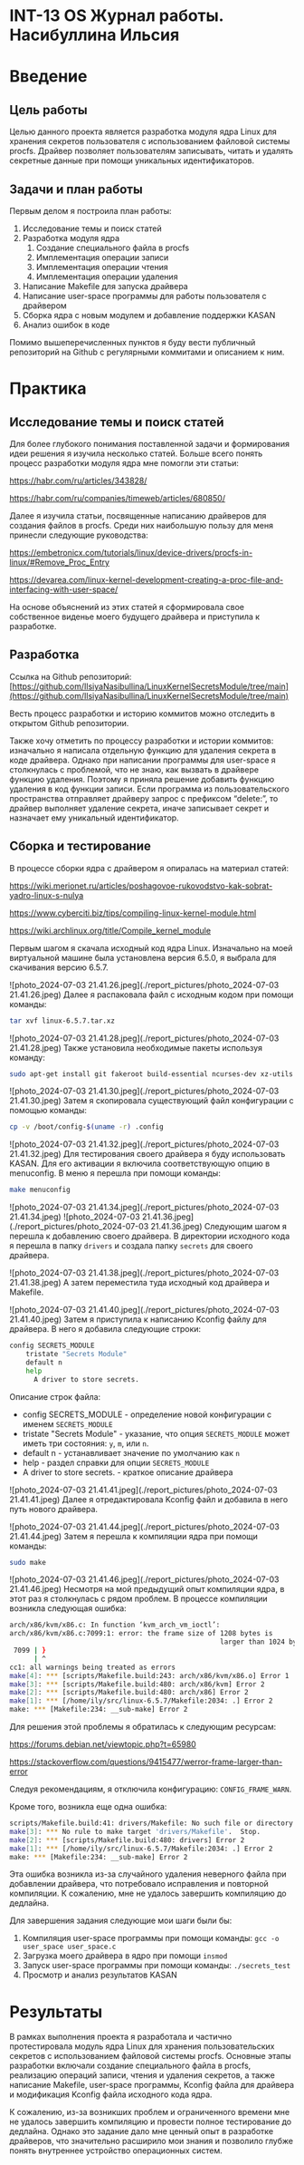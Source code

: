 # INT-13 OS Журнал работы. Насибуллина Ильсия

# Введение

## Цель работы

Целью данного проекта является разработка модуля ядра Linux для хранения секретов пользователя с использованием файловой системы procfs. Драйвер позволяет пользователям записывать, читать и удалять секретные данные при помощи уникальных идентификаторов.

## Задачи и план работы

Первым делом я построила план работы:

1. Исследование темы и поиск статей
2. Разработка модуля ядра
    1. Создание специального файла в procfs
    2. Имплементация операции записи
    3. Имплементация операции чтения
    4. Имплементация операции удаления
3. Написание Makefile для запуска драйвера
4. Написание user-space программы для работы пользователя с драйвером
5. Сборка ядра с новым модулем и добавление поддержки KASAN
6. Анализ ошибок в коде

Помимо вышеперечисленных пунктов я буду вести публичный репозиторий на Github с регулярными коммитами и описанием к ним.

# Практика

## Исследование темы и поиск статей

Для более глубокого понимания поставленной задачи и формирования идеи решения я изучила несколько статей. Больше всего понять процесс разработки модуля ядра мне помогли эти статьи:

https://habr.com/ru/articles/343828/

https://habr.com/ru/companies/timeweb/articles/680850/

Далее я изучила статьи, посвященные написанию драйверов для создания файлов в procfs. Среди них наибольшую пользу для меня принесли следующие руководства:

https://embetronicx.com/tutorials/linux/device-drivers/procfs-in-linux/#Remove_Proc_Entry

https://devarea.com/linux-kernel-development-creating-a-proc-file-and-interfacing-with-user-space/

На основе объяснений из этих статей я сформировала свое собственное виденье моего будущего драйвера и приступила к разработке.

## Разработка

Ссылка на Github репозиторий: [https://github.com/IlsiyaNasibullina/LinuxKernelSecretsModule/tree/main](https://github.com/IlsiyaNasibullina/LinuxKernelSecretsModule/tree/main)


Весть процесс разработки и историю коммитов можно отследить в открытом Github репозитории. 

Также хочу отметить по процессу разработки и истории коммитов: изначально я написала отдельную функцию для удаления секрета в коде драйвера. Однако при написании программы для user-space я столкнулась с проблемой, что не знаю, как вызвать в драйвере функцию удаления. Поэтому я приняла решение добавить функцию удаления в код функции записи. Если программа из пользовательского пространства отправляет драйверу запрос с префиксом “delete:”, то драйвер выполняет удаление секрета, иначе записывает секрет и назначает ему уникальный идентификатор.

## Сборка и тестирование

В процессе сборки ядра с драйвером я опиралась на материал статей:

https://wiki.merionet.ru/articles/poshagovoe-rukovodstvo-kak-sobrat-yadro-linux-s-nulya

https://www.cyberciti.biz/tips/compiling-linux-kernel-module.html

https://wiki.archlinux.org/title/Compile_kernel_module

Первым шагом я скачала исходный код ядра Linux. Изначально на моей виртуальной машине была установлена версия 6.5.0, я выбрала для скачивания версию 6.5.7.

![photo_2024-07-03 21.41.26.jpeg](./report_pictures/photo_2024-07-03 21.41.26.jpeg)
Далее я распаковала файл с исходным кодом при помощи команды:

```bash
tar xvf linux-6.5.7.tar.xz
```

![photo_2024-07-03 21.41.28.jpeg](./report_pictures/photo_2024-07-03 21.41.28.jpeg)
Также установила необходимые пакеты используя команду:

```bash
sudo apt-get install git fakeroot build-essential ncurses-dev xz-utils libssl-dev bc flex libelf-dev bison
```

![photo_2024-07-03 21.41.30.jpeg](./report_pictures/photo_2024-07-03 21.41.30.jpeg)
Затем я скопировала существующий файл конфигурации с помощью команды:

```bash
cp -v /boot/config-$(uname -r) .config
```

![photo_2024-07-03 21.41.32.jpeg](./report_pictures/photo_2024-07-03 21.41.32.jpeg)
Для тестирования своего драйвера я буду использовать KASAN. Для его активации я включила соответствующую опцию в menuconfig. В меню я перешла при помощи команды:

```bash
make menuconfig
```

![photo_2024-07-03 21.41.34.jpeg](./report_pictures/photo_2024-07-03 21.41.34.jpeg)
![photo_2024-07-03 21.41.36.jpeg](./report_pictures/photo_2024-07-03 21.41.36.jpeg)
Следующим шагом я перешла к добавлению своего драйвера. В директории исходного кода я перешла в папку `drivers` и создала папку `secrets` для своего драйвера.

![photo_2024-07-03 21.41.38.jpeg](./report_pictures/photo_2024-07-03 21.41.38.jpeg)
А затем переместила туда исходный код драйвера и Makefile.

![photo_2024-07-03 21.41.40.jpeg](./report_pictures/photo_2024-07-03 21.41.40.jpeg)
Затем я приступила к написанию Kconfig файлу для драйвера. В него я добавила следующие строки:

```bash
config SECRETS_MODULE
    tristate "Secrets Module"
    default n
    help
      A driver to store secrets.
```

Описание строк файла:

- config SECRETS_MODULE - определение новой конфигурации с именем `SECRETS_MODULE`
- tristate "Secrets Module" - указание, что опция `SECRETS_MODULE` может иметь три состояния: `y`, `m`, или `n`.
- default n - устанавливает значение по умолчанию как `n`
- help - раздел справки для опции `SECRETS_MODULE`
- A driver to store secrets. - краткое описание драйвера

![photo_2024-07-03 21.41.41.jpeg](./report_pictures/photo_2024-07-03 21.41.41.jpeg)
Далее я отредактировала Kconfig файл и добавила в него путь нового драйвера.

![photo_2024-07-03 21.41.44.jpeg](./report_pictures/photo_2024-07-03 21.41.44.jpeg)
Затем я перешла к компиляции ядра при помощи команды:

```bash
sudo make
```

![photo_2024-07-03 21.41.46.jpeg](./report_pictures/photo_2024-07-03 21.41.46.jpeg)
Несмотря на мой предыдущий опыт компиляции ядра, в этот раз я столкнулась с рядом проблем. В процессе компиляции возникла следующая ошибка:

```bash
arch/x86/kvm/x86.c: In function ‘kvm_arch_vm_ioctl’:
arch/x86/kvm/x86.c:7099:1: error: the frame size of 1208 bytes is 
													larger than 1024 bytes [-Werror=frame-larger-than=]
 7099 | }
      | ^
cc1: all warnings being treated as errors
make[4]: *** [scripts/Makefile.build:243: arch/x86/kvm/x86.o] Error 1
make[3]: *** [scripts/Makefile.build:480: arch/x86/kvm] Error 2
make[2]: *** [scripts/Makefile.build:480: arch/x86] Error 2
make[1]: *** [/home/ily/src/linux-6.5.7/Makefile:2034: .] Error 2
make: *** [Makefile:234: __sub-make] Error 2
```

Для решения этой проблемы я обратилась к следующим ресурсам:

https://forums.debian.net/viewtopic.php?t=65980

https://stackoverflow.com/questions/9415477/werror-frame-larger-than-error

Следуя рекомендациям, я отключила конфигурацию: `CONFIG_FRAME_WARN`.

Кроме того, возникла еще одна ошибка:

```bash
scripts/Makefile.build:41: drivers/Makefile: No such file or directory
make[3]: *** No rule to make target 'drivers/Makefile'.  Stop.
make[2]: *** [scripts/Makefile.build:480: drivers] Error 2
make[1]: *** [/home/ily/src/linux-6.5.7/Makefile:2034: .] Error 2
make: *** [Makefile:234: __sub-make] Error 2
```

Эта ошибка возникла из-за случайного удаления неверного файла при добавлении драйвера, что потребовало исправления и повторной компиляции. К сожалению, мне не удалось завершить компиляцию до дедлайна.

Для завершения задания следующие мои шаги были бы:

1. Компиляция user-space программы при помощи команды:
`gcc -o user_space user_space.c`
2. Загрузка моего драйвера в ядро при помощи `insmod`
3. Запуск user-space программы при помощи команды:
`./secrets_test`
4. Просмотр и анализ результатов KASAN

# Результаты

В рамках выполнения проекта я разработала и частично протестировала модуль ядра Linux для хранения пользовательских секретов с использованием файловой системы procfs. Основные этапы разработки включали создание специального файла в procfs, реализацию операций записи, чтения и удаления секретов, а также написание Makefile, user-space программы, Kconfig файла для драйвера и модификация Kconfig файла исходного кода ядра.

К сожалению, из-за возникших проблем и ограниченного времени мне не удалось завершить компиляцию и провести полное тестирование до дедлайна. Однако это задание дало мне ценный опыт в разработке драйверов, что значительно расширило мои знания и позволило глубже понять внутреннее устройство операционных систем.